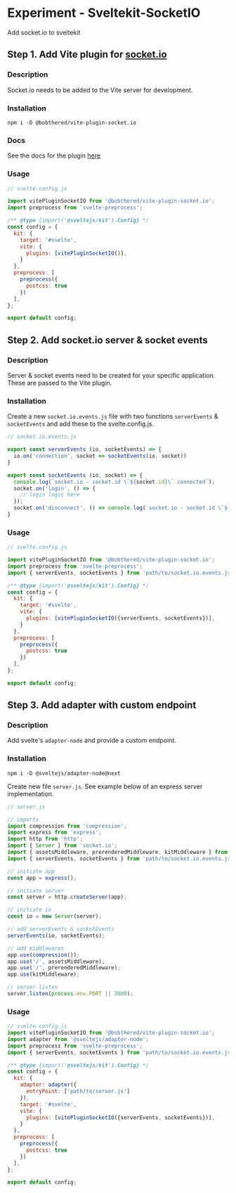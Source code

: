 # Experiment - Sveltekit-SocketIO

Add socket.io to sveltekit

## Step 1. Add Vite plugin for [socket.io](https://socket.io/)

### Description
Socket.io needs to be added to the Vite server for development.

### Installation
```
npm i -D @bobthered/vite-plugin-socket.io
```

### Docs
See the docs for the plugin [here](https://github.com/bobthered/vite-plugin-socket.io)

### Usage
```js
// svelte.config.js

import vitePluginSocketIO from '@bobthered/vite-plugin-socket.io';
import preprocess from 'svelte-preprocess';

/** @type {import('@sveltejs/kit').Config} */
const config = {
  kit: {
    target: '#svelte',
    vite: {
      plugins: [vitePluginSocketIO()],
    }
  },
  preprocess: [
    preprocess({
      postcss: true
    })
  ],
};

export default config;
```

## Step 2. Add socket.io server & socket events

### Description
Server & socket events need to be created for your specific application.  These are passed to the Vite plugin.

### Installation
Create a new `socket.io.events.js` file with two functions `serverEvents` & `socketEvents` and add these to the svelte.config.js.

```js
// socket.io.events.js

export const serverEvents (io, socketEvents) => {
  io.on('connection', socket => socketEvents(io, socket))
}

export const socketEvents (io, socket) => {
  console.log(`socket.io - socket.id \`${socket.id}\` connected`);
  socket.on('login', () => {
    // login logic here
  });
  socket.on('disconnect', () => console.log(`socket.io - socket.id \`${socket.id}\` disconnected`));
}
```

### Usage
```js
// svelte.config.js

import vitePluginSocketIO from '@bobthered/vite-plugin-socket.io';
import preprocess from 'svelte-preprocess';
import { serverEvents, socketEvents } from 'path/to/socket.io.events.js'

/** @type {import('@sveltejs/kit').Config} */
const config = {
  kit: {
    target: '#svelte',
    vite: {
      plugins: [vitePluginSocketIO({serverEvents, socketEvents})],
    }
  },
  preprocess: [
    preprocess({
      postcss: true
    })
  ],
};

export default config;
```

## Step 3. Add adapter with custom endpoint

### Description
Add svelte's `adapter-node` and provide a custom endpoint.

### Installation
```
npm i -D @sveltejs/adapter-node@next
```

Create new file `server.js`.  See example below of an express server implementation.
```js
// server.js

// imports
import compression from 'compression';
import express from 'express';
import http from 'http';
import { Server } from 'socket.io';
import { assetsMiddleware, prerenderedMiddleware, kitMiddleware } from './build/middlewares.js';
import { serverEvents, socketEvents } from 'path/to/socket.io.events.js';

// initiate app
const app = express();

// initiate server
const server = http.createServer(app);

// initiate io
const io = new Server(server);

// add serverEvents & socketEvents
serverEvents(io, socketEvents);

// add middlewares
app.use(compression());
app.use('/', assetsMiddleware);
app.use('/', prerenderedMiddleware);
app.use(kitMiddleware);

// server listen
server.listen(process.env.PORT || 3000);
```

### Usage
```js
// svelte.config.js
import vitePluginSocketIO from '@bobthered/vite-plugin-socket.io';
import adapter from '@sveltejs/adapter-node';
import preprocess from 'svelte-preprocess';
import { serverEvents, socketEvents } from 'path/to/socket.io.events.js'

/** @type {import('@sveltejs/kit').Config} */
const config = {
  kit: {
    adapter: adapter({
      entryPoint: ['path/to/server.js']
    }),
    target: '#svelte',
    vite: {
      plugins: [vitePluginSocketIO({serverEvents, socketEvents})],
    }
  },
  preprocess: [
    preprocess({
      postcss: true
    })
  ],
};

export default config;
```